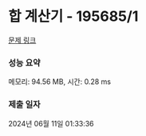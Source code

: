 # 합 계산기 - 195685/1 

[문제 링크](https://level.goorm.io/exam/195685/%ED%95%A9-%EA%B3%84%EC%82%B0%EA%B8%B0/quiz/1) 

### 성능 요약

메모리: 94.56 MB, 시간: 0.28 ms

### 제출 일자

2024년 06월 11일 01:33:36

